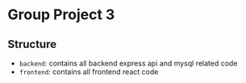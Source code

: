 # Group Project 3

## Structure

- `backend`: contains all backend express api and mysql related code
- `frontend`: contains all frontend react code

